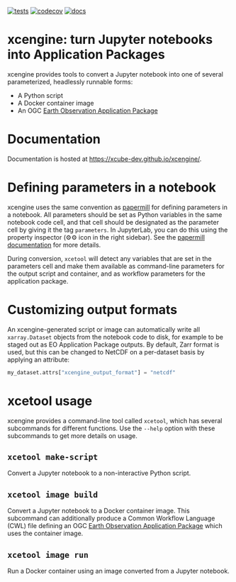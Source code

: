 [![tests](https://github.com/xcube-dev/xcengine/actions/workflows/tests.yaml/badge.svg)](https://github.com/xcube-dev/xcengine/actions/workflows/tests.yaml)
[![codecov](https://codecov.io/gh/xcube-dev/xcengine/graph/badge.svg?token=dTPaJB6nR3)](https://codecov.io/gh/xcube-dev/xcengine)
[![docs](https://github.com/xcube-dev/xcengine/actions/workflows/publish-docs.yaml/badge.svg)](https://github.com/xcube-dev/xcengine/actions/workflows/publish-docs.yaml)

# xcengine: turn Jupyter notebooks into Application Packages

xcengine provides tools to convert a Jupyter notebook into one of several
parameterized, headlessly runnable forms:

-   A Python script
-   A Docker container image
-   An OGC [Earth Observation Application
    Package](https://docs.ogc.org/bp/20-089r1.html)

# Documentation

Documentation is hosted at <https://xcube-dev.github.io/xcengine/>.

# Defining parameters in a notebook

xcengine uses the same convention as
[papermill](https://papermill.readthedocs.io/)
for defining parameters in a notebook. All parameters should be set as
Python variables in the same notebook code cell, and that cell should be
designated as the parameter cell by giving it the tag `parameters`. In
JupyterLab, you can do this using the property inspector (⚙⚙ icon in the
right sidebar). See the [papermill
documentation](https://papermill.readthedocs.io/en/latest/usage-parameterize.html#designate-parameters-for-a-cell)
for more details.

During conversion, `xcetool` will detect any variables that are set in the
parameters cell and make them available as command-line parameters for the
output script and container, and as workflow parameters for the application
package.

# Customizing output formats

An xcengine-generated script or image can automatically write all
`xarray.Dataset` objects from the notebook code to disk, for example to be
staged out as EO Application Package outputs. By default, Zarr format is
used, but this can be changed to NetCDF on a per-dataset basis by applying
an attribute:

```python
my_dataset.attrs["xcengine_output_format"] = "netcdf"
```

# xcetool usage

xcengine provides a command-line tool called `xcetool`, which has several
subcommands for different functions. Use the `--help` option with these
subcommands to get more details on usage.

## `xcetool make-script`

Convert a Jupyter notebook to a non-interactive Python script.

## `xcetool image build`

Convert a Jupyter notebook to a Docker container image. This subcommand can
additionally produce a Common Workflow Language (CWL) file defining an OGC
[Earth Observation Application Package](https://docs.ogc.org/bp/20-089r1.html) which uses the container image.

## `xcetool image run`

Run a Docker container using an image converted from a Jupyter notebook.
